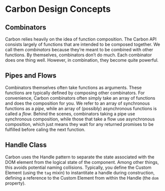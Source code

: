 # Carbon Design Concepts

## Combinators

Carbon relies heavily on the idea of function composition. The Carbon API consists largely of functions that are intended to be composed together. We call them *combinators* because they’re meant to be combined with other functions. By themselves, combinators don’t do much. Each combinator does one thing well. However, in combination, they become quite powerful.

## Pipes and Flows

Combinators themselves often take functions as arguments.  These functions are typically defined by composing other combinators. For convenience, Carbon combinators often simply take an array of functions and does the composition for you. We refer to an array of synchronous functions as a *pipe*, while an array of (possibly) asynchronous functions is called a *flow*. Behind the scenes, combinators taking a pipe use synchronous composition, while those that take a flow use asynchronous composition, which just means they wait for any returned promises to be fulfilled before caling the next function.

## Handle Class

Carbon uses the Handle pattern to separate the state associated with the DOM element from the logical state of the component. Among other things, this avoids potential naming collisions. Typically, you define the Custom Element (using the `tag` mixin) to instantitate a handle during construction, defining a reference to the Custom Element from within the Handle (the `dom` property).

## 